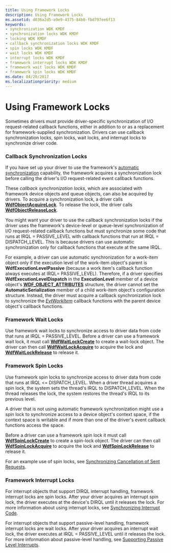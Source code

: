 ```yaml
---
title: Using Framework Locks
description: Using Framework Locks
ms.assetid: d036a2d5-a9e9-4375-84b0-fbd797ee6f13
keywords:
- synchronization WDK KMDF
- synchronization locks WDK KMDF
- locking WDK KMDF
- callback synchronization locks WDK KMDF
- spin locks WDK KMDF
- wait locks WDK KMDF
- interrupt locks WDK KMDF
- framework interrupt locks WDK KMDF
- framework wait locks WDK KMDF
- framework spin locks WDK KMDF
ms.date: 04/20/2017
ms.localizationpriority: medium
---
```


# Using Framework Locks


Sometimes drivers must provide driver-specific synchronization of I/O request-related callback functions, either in addition to or as a replacement for framework-supplied synchronization. Drivers can use callback synchronization locks, spin locks, wait locks, and interrupt locks to synchronize driver code.

### Callback Synchronization Locks

If you have set up your driver to use the framework's [automatic synchronization](using-automatic-synchronization.md) capability, the framework acquires a synchronization lock before calling the driver's I/O request-related event callback functions.

These *callback synchronization locks*, which are associated with framework device objects and queue objects, can also be acquired by drivers. To acquire a synchronization lock, a driver calls [**WdfObjectAcquireLock**](https://msdn.microsoft.com/library/windows/hardware/ff548721). To release the lock, the driver calls [**WdfObjectReleaseLock**](https://msdn.microsoft.com/library/windows/hardware/ff548765).

You might want your driver to use the callback synchronization locks if the driver uses the framework's device-level or queue-level synchronization of I/O request-related callback functions but must synchronize some code that runs at IRQL = PASSIVE\_LEVEL with callback functions that run at IRQL = DISPATCH\_LEVEL. This is because drivers can use automatic synchronization only for callback functions that execute at the same IRQL.

For example, a driver can use automatic synchronization for a work-item object only if the execution level of the work-item object's parent is **WdfExecutionLevelPassive** (because a work item's callback function always executes at IRQL= PASSIVE\_LEVEL). Therefore, if a driver specifies **WdfExecutionLevelDispatch** in the **ExecutionLevel** member of a device object's [**WDF\_OBJECT\_ATTRIBUTES**](https://docs.microsoft.com/windows-hardware/drivers/ddi/wdfobject/ns-wdfobject-_wdf_object_attributes) structure, the driver cannot set the **AutomaticSerialization** member of a child work-item object's configuration structure. Instead, the driver must acquire a callback synchronization lock to synchronize the [*EvtWorkItem*](https://docs.microsoft.com/windows-hardware/drivers/ddi/wdfworkitem/nc-wdfworkitem-evt_wdf_workitem) callback functions with the parent device object's callback functions.

### Framework Wait Locks

Use framework wait locks to synchronize access to driver data from code that runs at IRQL = PASSIVE\_LEVEL. Before a driver can use a framework wait lock, it must call [**WdfWaitLockCreate**](https://docs.microsoft.com/windows-hardware/drivers/ddi/wdfsync/nf-wdfsync-wdfwaitlockcreate) to create a wait-lock object. The driver can then call [**WdfWaitLockAcquire**](https://msdn.microsoft.com/library/windows/hardware/ff551168) to acquire the lock and [**WdfWaitLockRelease**](https://docs.microsoft.com/windows-hardware/drivers/ddi/wdfsync/nf-wdfsync-wdfwaitlockrelease) to release it.

### <a href="" id="framework-spin-locks"></a> Framework Spin Locks

Use framework spin locks to synchronize access to driver data from code that runs at IRQL &lt;= DISPATCH\_LEVEL. When a driver thread acquires a spin lock, the system sets the thread's IRQL to DISPATCH\_LEVEL. When the thread releases the lock, the system restores the thread's IRQL to its previous level.

A driver that is not using automatic framework synchronization might use a spin lock to synchronize access to a device object's context space, if the context space is writable and if more than one of the driver's event callback functions access the space.

Before a driver can use a framework spin lock it must call [**WdfSpinLockCreate**](https://docs.microsoft.com/windows-hardware/drivers/ddi/wdfsync/nf-wdfsync-wdfspinlockcreate) to create a spin-lock object. The driver can then call [**WdfSpinLockAcquire**](https://docs.microsoft.com/previous-versions/windows/hardware/drivers/ff550040(v=vs.85)) to acquire the lock and [**WdfSpinLockRelease**](https://docs.microsoft.com/previous-versions/windows/hardware/drivers/ff550044(v=vs.85)) to release it.

For an example use of spin locks, see [Synchronizing Cancellation of Sent Requests](synchronizing-cancellation-of-sent-requests.md).

### Framework Interrupt Locks

For interrupt objects that support DIRQL interrupt handling, framework interrupt locks are spin locks. After your driver acquires an interrupt spin lock, the driver executes at the device's DIRQL until it releases the lock. For more information about using interrupt locks, see [Synchronizing Interrupt Code](synchronizing-interrupt-code.md).

For interrupt objects that support passive-level handling, framework interrupt locks are wait locks. After your driver acquires an interrupt wait lock, the driver executes at IRQL = PASSIVE\_LEVEL until it releases the lock. For more information about passive-level handling, see [Supporting Passive Level Interrupts](supporting-passive-level-interrupts.md).

 

 





